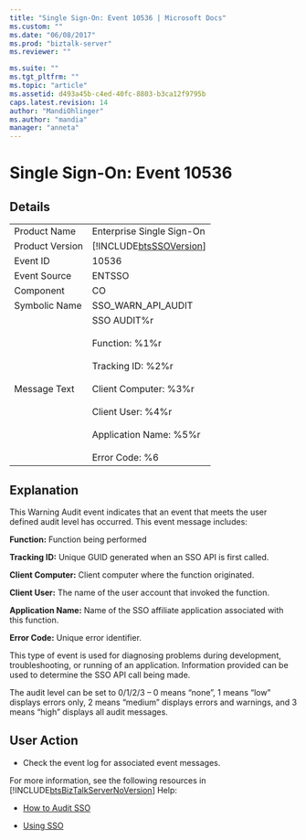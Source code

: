 ```yaml
---
title: "Single Sign-On: Event 10536 | Microsoft Docs"
ms.custom: ""
ms.date: "06/08/2017"
ms.prod: "biztalk-server"
ms.reviewer: ""

ms.suite: ""
ms.tgt_pltfrm: ""
ms.topic: "article"
ms.assetid: d493a45b-c4ed-40fc-8803-b3ca12f9795b
caps.latest.revision: 14
author: "MandiOhlinger"
ms.author: "mandia"
manager: "anneta"
---
```

# Single Sign-On: Event 10536
## Details  
  
|||  
|-|-|  
|Product Name|Enterprise Single Sign-On|  
|Product Version|[!INCLUDE[btsSSOVersion](../includes/btsssoversion-md.md)]|  
|Event ID|10536|  
|Event Source|ENTSSO|  
|Component|CO|  
|Symbolic Name|SSO_WARN_API_AUDIT|  
|Message Text|SSO AUDIT%r<br /><br /> Function: %1%r<br /><br /> Tracking ID: %2%r<br /><br /> Client Computer: %3%r<br /><br /> Client User: %4%r<br /><br /> Application Name: %5%r<br /><br /> Error Code: %6|  
  
## Explanation  
 This Warning Audit event indicates that an event that meets the user defined audit level has occurred. This event message includes:  
  
 **Function:** Function being performed  
  
 **Tracking ID:** Unique GUID generated when an SSO API is first called.  
  
 **Client Computer:** Client computer where the function originated.  
  
 **Client User:** The name of the user account that invoked the function.  
  
 **Application Name:** Name of the SSO affiliate application associated with this function.  
  
 **Error Code:** Unique error identifier.  
  
 This type of event is used for diagnosing problems during development, troubleshooting, or running of an application. Information provided can be used to determine the SSO API call being made.  
  
 The audit level can be set to 0/1/2/3 – 0 means “none”, 1 means “low” displays errors only, 2 means “medium” displays errors and warnings, and 3 means “high” displays all audit messages.  
  
## User Action  
  
-   Check the event log for associated event messages.  
  
 For more information, see the following resources in [!INCLUDE[btsBizTalkServerNoVersion](../includes/btsbiztalkservernoversion-md.md)] Help:  
  
-   [How to Audit SSO](../core/how-to-audit-sso.md)  
  
-   [Using SSO](../core/using-sso.md)